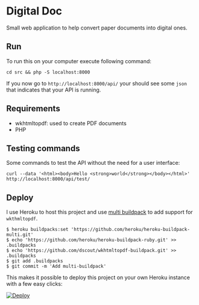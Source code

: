 # Digital Doc
Small web application to help convert paper documents into digital ones.

## Run
To run this on your computer execute following command:

```
cd src && php -S localhost:8000
```

If you now go to `http://localhost:8000/api/` your should see some `json` that indicates that your API is running.

## Requirements
* wkhtmltopdf: used to create PDF documents
* PHP

## Testing commands
Some commands to test the API without the need for a user interface:

```
curl --data '<html><body>Hello <strong>world</strong></body></html>' http://localhost:8000/api/test/
```

## Deploy
I use Heroku to host this project and use [multi buildpack](https://github.com/heroku/heroku-buildpack-multi) to add support for `wkthmltopdf`.

```
$ heroku buildpacks:set 'https://github.com/heroku/heroku-buildpack-multi.git'
$ echo 'https://github.com/heroku/heroku-buildpack-ruby.git' >> .buildpacks
$ echo 'https://github.com/dscout/wkhtmltopdf-buildpack.git' >> .buildpacks
$ git add .buildpacks
$ git commit -m 'Add multi-buildpack'
```

This makes it possible to deploy this project on your own Heroku instance with a few easy clicks:

[![Deploy](https://www.herokucdn.com/deploy/button.svg)](https://heroku.com/deploy)
